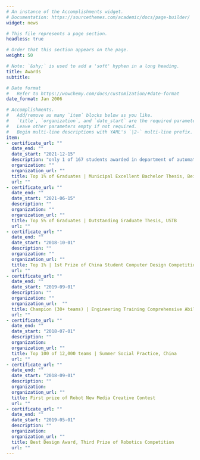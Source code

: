 ```yaml
---
# An instance of the Accomplishments widget.
# Documentation: https://sourcethemes.com/academic/docs/page-builder/
widget: news

# This file represents a page section.
headless: true

# Order that this section appears on the page.
weight: 50

# Note: `&shy;` is used to add a 'soft' hyphen in a long heading.
title: Awards
subtitle:

# Date format
#   Refer to https://wowchemy.com/docs/customization/#date-format
date_format: Jan 2006

# Accomplishments.
#   Add/remove as many `item` blocks below as you like.
#   `title`, `organization`, and `date_start` are the required parameters.
#   Leave other parameters empty if not required.
#   Begin multi-line descriptions with YAML's `|2-` multi-line prefix.
item:
- certificate_url: ""
  date_end: ""
  date_start: "2021-12-15"
  description: "only 1 of 167 students awarded in department of automation"
  organization: ""
  organization_url: ""
  title: Top 1% of Graduates | Municipal Excellent Bachelor Thesis, Beijing
  url: ""
- certificate_url: ""
  date_end: ""
  date_start: "2021-06-15"
  description: ""
  organization: ""
  organization_url: ""
  title: Top 5% of Graduates | Outstanding Graduate Thesis, USTB
  url: ""
- certificate_url: ""
  date_end: ""
  date_start: "2018-10-01"
  description: ""
  organization: ""
  organization_url: ""
  title: Top 1% | 1st Prize of China Student Computer Design Competition
  url: ""
- certificate_url: ""
  date_end: ""
  date_start: "2019-09-01"
  description: ""
  organization: ""
  organization_url:  ""
  title: Champion (30+ teams) | Engineering Training Comprehensive Ability Competition
  url: ""
- certificate_url: ""
  date_end: ""
  date_start: "2018-07-01"
  description: ""
  organization: 
  organization_url: ""
  title: Top 100 of 12,000 teams | Summer Social Practice, China
  url: ""
- certificate_url: ""
  date_end: ""
  date_start: "2018-09-01"
  description: ""
  organization: 
  organization_url: ""
  title: First prize of Robot New Media Creative Contest
  url: ""
- certificate_url: ""
  date_end: ""
  date_start: "2019-05-01"
  description: ""
  organization: 
  organization_url: ""
  title: Best Design Award, Third Prize of Robotics Competition
  url: ""
---
```

